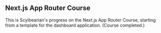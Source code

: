 ## Next.js App Router Course

This is Scyibearian's progress on the Next.js App Router Course, starting from a template for the dashboard application. (Course completed.)

